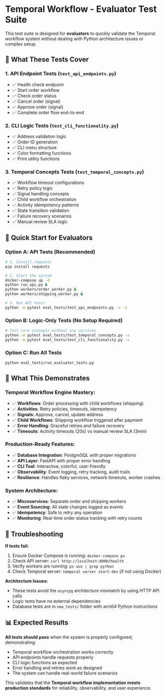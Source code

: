 # Temporal Workflow - Evaluator Test Suite

This test suite is designed for **evaluators** to quickly validate the Temporal workflow system without dealing with Python architecture issues or complex setup.

## 🎯 **What These Tests Cover**

### 1. **API Endpoint Tests** (`test_api_endpoints.py`)
- ✅ Health check endpoint
- ✅ Start order workflow
- ✅ Check order status  
- ✅ Cancel order (signal)
- ✅ Approve order (signal)
- ✅ Complete order flow end-to-end

### 2. **CLI Logic Tests** (`test_cli_functionality.py`) 
- ✅ Address validation logic
- ✅ Order ID generation
- ✅ CLI menu structure
- ✅ Color formatting functions
- ✅ Print utility functions

### 3. **Temporal Concepts Tests** (`test_temporal_concepts.py`)
- ✅ Workflow timeout configurations
- ✅ Retry policy logic
- ✅ Signal handling concepts
- ✅ Child workflow orchestration
- ✅ Activity idempotency patterns
- ✅ State transition validation
- ✅ Failure recovery scenarios
- ✅ Manual review SLA logic

## 🚀 **Quick Start for Evaluators**

### **Option A: API Tests (Recommended)**
```bash
# 1. Install requests
pip install requests

# 2. Start the system
docker-compose up -d
python run_api.py &
python workers/order_worker.py &
python workers/shipping_worker.py &

# 3. Run API tests
python -m pytest eval_tests/test_api_endpoints.py -v -s
```

### **Option B: Logic-Only Tests (No Setup Required)**
```bash
# Test core concepts without any services
python -m pytest eval_tests/test_temporal_concepts.py -v
python -m pytest eval_tests/test_cli_functionality.py -v
```

### **Option C: Run All Tests**
```bash
python eval_tests/run_evaluator_tests.py
```

## 🎪 **What This Demonstrates**

### **Temporal Workflow Engine Mastery:**
- ✅ **Workflows**: Order processing with child workflows (shipping)
- ✅ **Activities**: Retry policies, timeouts, idempotency
- ✅ **Signals**: Approve, cancel, update address
- ✅ **Child Workflows**: Shipping workflow triggered after payment
- ✅ **Error Handling**: Graceful retries and failure recovery
- ✅ **Timeouts**: Activity timeouts (20s) vs manual review SLA (3min)

### **Production-Ready Features:**
- ✅ **Database Integration**: PostgreSQL with proper migrations
- ✅ **API Layer**: FastAPI with proper error handling
- ✅ **CLI Tool**: Interactive, colorful, user-friendly
- ✅ **Observability**: Event logging, retry tracking, audit trails
- ✅ **Resilience**: Handles flaky services, network timeouts, worker crashes

### **System Architecture:**
- ✅ **Microservices**: Separate order and shipping workers
- ✅ **Event Sourcing**: All state changes logged as events
- ✅ **Idempotency**: Safe to retry any operation
- ✅ **Monitoring**: Real-time order status tracking with retry counts

## 🔧 **Troubleshooting**

**If tests fail:**
1. Ensure Docker Compose is running: `docker-compose ps`
2. Check API server: `curl http://localhost:8000/health`
3. Verify workers are running: `ps aux | grep python`
4. Check Temporal server: `temporal server start-dev` (if not using Docker)

**Architecture Issues:**
- These tests avoid the `asyncpg` architecture mismatch by using HTTP API calls
- Logic tests have no external dependencies
- Database tests are in `new_tests/` folder with arm64 Python instructions

## 📊 **Expected Results**

**All tests should pass** when the system is properly configured, demonstrating:
- Temporal workflow orchestration works correctly
- API endpoints handle requests properly  
- CLI logic functions as expected
- Error handling and retries work as designed
- The system can handle real-world failure scenarios

This validates that the **Temporal workflow implementation meets production standards** for reliability, observability, and user experience.